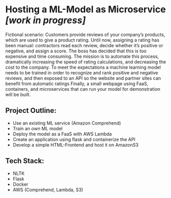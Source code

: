 # Hosting a ML-Model as Microservice *[work in progress]*

Fictional scenario: Customers provide reviews of your company’s products, which are used to give a product rating. Until now, assigning a rating has been manual: contractors read each review, decide whether it’s positive or negative, and assign a score. The boss has decided that this is too expensive and time consuming. The mission is to automate this process, dramatically increasing the speed of rating calculations, and decreasing the cost to the company. To meet the expectations a machine learning model needs to be trained in order to recognize and rank positive and negative reviews, and then exposed to an API so the website and partner sites can benefit from automatic ratings Finally, a small webpage using FaaS, containers, and microservices that can run your model for demonstration will be built.

## Project Outline:

- Use an existing ML service (Amazon Comprehend)
- Train an own ML model
- Deploy the model as a FaaS with AWS Lambda
- Create an application using flask and containerize the API
- Develop a simple HTML-Frontend and host it on AmazonS3

## Tech Stack:

- NLTK
- Flask
- Docker
- AWS (Comprehend, Lambda, S3)
